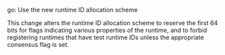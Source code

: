 go: Use the new runtime ID allocation scheme

This change alters the runtime ID allocation scheme to reserve the first
64 bits for flags indicating various properties of the runtime, and to
forbid registering runtimes that have test runtime IDs unless the
appropriate consensus flag is set.